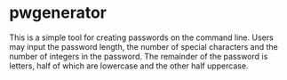 # pwgenerator

This is a simple tool for creating passwords on the command line. Users may
input the password length, the number of special characters and the number of
integers in the password. The remainder of the password is letters, half of
which are lowercase and the other half uppercase.